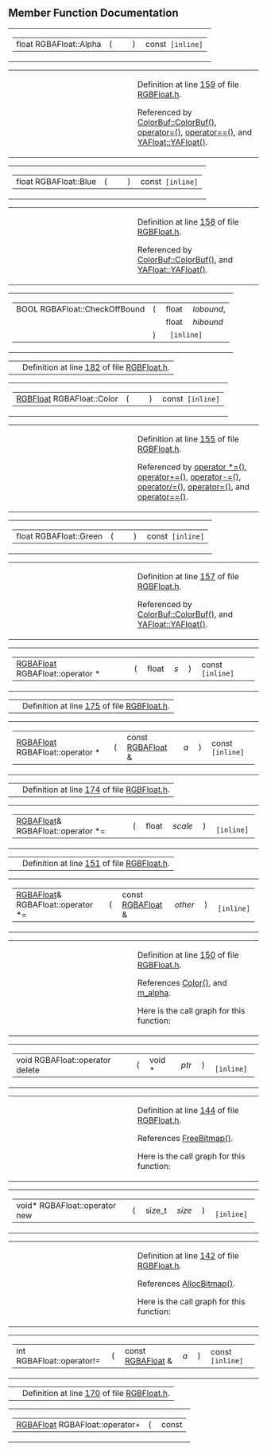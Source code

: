 ## Member Function Documentation

<span id="0333130ffc9187bb3ed905eb61d99832" class="anchor"></span>

<table class="mdTable" data-cellpadding="2" data-cellspacing="0">
<colgroup>
<col style="width: 100%" />
</colgroup>
<tbody>
<tr>
<td class="mdRow"><table data-cellpadding="0" data-cellspacing="0" data-border="0">
<tbody>
<tr>
<td class="md" data-nowrap="" data-valign="top">float RGBAFloat::Alpha</td>
<td class="md" data-valign="top">( </td>
<td class="mdname1" data-valign="top" data-nowrap=""></td>
<td class="md" data-valign="top"> ) </td>
<td class="md" data-nowrap="">const<code> [inline]</code></td>
</tr>
</tbody>
</table></td>
</tr>
</tbody>
</table>

<table data-cellspacing="5" data-cellpadding="0" data-border="0">
<colgroup>
<col style="width: 50%" />
<col style="width: 50%" />
</colgroup>
<tbody>
<tr>
<td> </td>
<td><p>Definition at line <a href="RGBFloat_8h-source.md#l00159" class="el">159</a> of file <a href="RGBFloat_8h-source.md" class="el">RGBFloat.h</a>.</p>
<p>Referenced by <a href="ColorBuf_8inl-source.md#l00013" class="el">ColorBuf::ColorBuf()</a>, <a href="RGBFloat_8h-source.md#l00146" class="el">operator=()</a>, <a href="RGBFloat_8h-source.md#l00169" class="el">operator==()</a>, and <a href="RGBFloat_8h-source.md#l00206" class="el">YAFloat::YAFloat()</a>.</p></td>
</tr>
</tbody>
</table>

<span id="e3b99a5fe15a4330fd055c8b157ee12f" class="anchor"></span>

<table class="mdTable" data-cellpadding="2" data-cellspacing="0">
<colgroup>
<col style="width: 100%" />
</colgroup>
<tbody>
<tr>
<td class="mdRow"><table data-cellpadding="0" data-cellspacing="0" data-border="0">
<tbody>
<tr>
<td class="md" data-nowrap="" data-valign="top">float RGBAFloat::Blue</td>
<td class="md" data-valign="top">( </td>
<td class="mdname1" data-valign="top" data-nowrap=""></td>
<td class="md" data-valign="top"> ) </td>
<td class="md" data-nowrap="">const<code> [inline]</code></td>
</tr>
</tbody>
</table></td>
</tr>
</tbody>
</table>

<table data-cellspacing="5" data-cellpadding="0" data-border="0">
<colgroup>
<col style="width: 50%" />
<col style="width: 50%" />
</colgroup>
<tbody>
<tr>
<td> </td>
<td><p>Definition at line <a href="RGBFloat_8h-source.md#l00158" class="el">158</a> of file <a href="RGBFloat_8h-source.md" class="el">RGBFloat.h</a>.</p>
<p>Referenced by <a href="ColorBuf_8inl-source.md#l00013" class="el">ColorBuf::ColorBuf()</a>, and <a href="RGBFloat_8h-source.md#l00206" class="el">YAFloat::YAFloat()</a>.</p></td>
</tr>
</tbody>
</table>

<span id="774af4359d10952f3403a874a91b01f7" class="anchor"></span>

<table class="mdTable" data-cellpadding="2" data-cellspacing="0">
<colgroup>
<col style="width: 100%" />
</colgroup>
<tbody>
<tr>
<td class="mdRow"><table data-cellpadding="0" data-cellspacing="0" data-border="0">
<tbody>
<tr>
<td class="md" data-nowrap="" data-valign="top">BOOL RGBAFloat::CheckOffBound</td>
<td class="md" data-valign="top">( </td>
<td class="md" data-nowrap="" data-valign="top">float </td>
<td class="mdname" data-nowrap=""><em>lobound</em>,</td>
</tr>
<tr>
<td class="md" style="text-align: right;" data-nowrap=""></td>
<td class="md"></td>
<td class="md" data-nowrap="">float </td>
<td class="mdname" data-nowrap=""><em>hibound</em></td>
</tr>
<tr>
<td class="md"></td>
<td class="md">) </td>
<td colspan="2" class="md"><code> [inline]</code></td>
</tr>
</tbody>
</table></td>
</tr>
</tbody>
</table>

|  |  |
|----|----|
|   | Definition at line <a href="RGBFloat_8h-source.md#l00182" class="el">182</a> of file <a href="RGBFloat_8h-source.md" class="el">RGBFloat.h</a>. |

<span id="619d7deb16927463582495a28b86f235" class="anchor"></span>

<table class="mdTable" data-cellpadding="2" data-cellspacing="0">
<colgroup>
<col style="width: 100%" />
</colgroup>
<tbody>
<tr>
<td class="mdRow"><table data-cellpadding="0" data-cellspacing="0" data-border="0">
<tbody>
<tr>
<td class="md" data-nowrap="" data-valign="top"><a href="classRGBFloat.md" class="el">RGBFloat</a> RGBAFloat::Color</td>
<td class="md" data-valign="top">( </td>
<td class="mdname1" data-valign="top" data-nowrap=""></td>
<td class="md" data-valign="top"> ) </td>
<td class="md" data-nowrap="">const<code> [inline]</code></td>
</tr>
</tbody>
</table></td>
</tr>
</tbody>
</table>

<table data-cellspacing="5" data-cellpadding="0" data-border="0">
<colgroup>
<col style="width: 50%" />
<col style="width: 50%" />
</colgroup>
<tbody>
<tr>
<td> </td>
<td><p>Definition at line <a href="RGBFloat_8h-source.md#l00155" class="el">155</a> of file <a href="RGBFloat_8h-source.md" class="el">RGBFloat.h</a>.</p>
<p>Referenced by <a href="RGBFloat_8h-source.md#l00150" class="el">operator *=()</a>, <a href="RGBFloat_8h-source.md#l00148" class="el">operator+=()</a>, <a href="RGBFloat_8h-source.md#l00149" class="el">operator-=()</a>, <a href="RGBFloat_8h-source.md#l00152" class="el">operator/=()</a>, <a href="RGBFloat_8h-source.md#l00146" class="el">operator=()</a>, and <a href="RGBFloat_8h-source.md#l00169" class="el">operator==()</a>.</p></td>
</tr>
</tbody>
</table>

<span id="eb4e3e708de4af84613f52d0c8067edf" class="anchor"></span>

<table class="mdTable" data-cellpadding="2" data-cellspacing="0">
<colgroup>
<col style="width: 100%" />
</colgroup>
<tbody>
<tr>
<td class="mdRow"><table data-cellpadding="0" data-cellspacing="0" data-border="0">
<tbody>
<tr>
<td class="md" data-nowrap="" data-valign="top">float RGBAFloat::Green</td>
<td class="md" data-valign="top">( </td>
<td class="mdname1" data-valign="top" data-nowrap=""></td>
<td class="md" data-valign="top"> ) </td>
<td class="md" data-nowrap="">const<code> [inline]</code></td>
</tr>
</tbody>
</table></td>
</tr>
</tbody>
</table>

<table data-cellspacing="5" data-cellpadding="0" data-border="0">
<colgroup>
<col style="width: 50%" />
<col style="width: 50%" />
</colgroup>
<tbody>
<tr>
<td> </td>
<td><p>Definition at line <a href="RGBFloat_8h-source.md#l00157" class="el">157</a> of file <a href="RGBFloat_8h-source.md" class="el">RGBFloat.h</a>.</p>
<p>Referenced by <a href="ColorBuf_8inl-source.md#l00013" class="el">ColorBuf::ColorBuf()</a>, and <a href="RGBFloat_8h-source.md#l00206" class="el">YAFloat::YAFloat()</a>.</p></td>
</tr>
</tbody>
</table>

<span id="ab251d56c3e469072bbcfe45d6ad0ac7" class="anchor"></span>

<table class="mdTable" data-cellpadding="2" data-cellspacing="0">
<colgroup>
<col style="width: 100%" />
</colgroup>
<tbody>
<tr>
<td class="mdRow"><table data-cellpadding="0" data-cellspacing="0" data-border="0">
<tbody>
<tr>
<td class="md" data-nowrap="" data-valign="top"><a href="classRGBAFloat.md" class="el">RGBAFloat</a> RGBAFloat::operator *</td>
<td class="md" data-valign="top">( </td>
<td class="md" data-nowrap="" data-valign="top">float </td>
<td class="mdname1" data-valign="top" data-nowrap=""><em>s</em></td>
<td class="md" data-valign="top"> ) </td>
<td class="md" data-nowrap="">const<code> [inline]</code></td>
</tr>
</tbody>
</table></td>
</tr>
</tbody>
</table>

|  |  |
|----|----|
|   | Definition at line <a href="RGBFloat_8h-source.md#l00175" class="el">175</a> of file <a href="RGBFloat_8h-source.md" class="el">RGBFloat.h</a>. |

<span id="507c46eaa6ad1d82f1ab2b6e612892f7" class="anchor"></span>

<table class="mdTable" data-cellpadding="2" data-cellspacing="0">
<colgroup>
<col style="width: 100%" />
</colgroup>
<tbody>
<tr>
<td class="mdRow"><table data-cellpadding="0" data-cellspacing="0" data-border="0">
<tbody>
<tr>
<td class="md" data-nowrap="" data-valign="top"><a href="classRGBAFloat.md" class="el">RGBAFloat</a> RGBAFloat::operator *</td>
<td class="md" data-valign="top">( </td>
<td class="md" data-nowrap="" data-valign="top">const <a href="classRGBAFloat.md" class="el">RGBAFloat</a> &amp; </td>
<td class="mdname1" data-valign="top" data-nowrap=""><em>a</em></td>
<td class="md" data-valign="top"> ) </td>
<td class="md" data-nowrap="">const<code> [inline]</code></td>
</tr>
</tbody>
</table></td>
</tr>
</tbody>
</table>

|  |  |
|----|----|
|   | Definition at line <a href="RGBFloat_8h-source.md#l00174" class="el">174</a> of file <a href="RGBFloat_8h-source.md" class="el">RGBFloat.h</a>. |

<span id="6a8edc774a17f9660cdd36917a5b0fce" class="anchor"></span>

<table class="mdTable" data-cellpadding="2" data-cellspacing="0">
<colgroup>
<col style="width: 100%" />
</colgroup>
<tbody>
<tr>
<td class="mdRow"><table data-cellpadding="0" data-cellspacing="0" data-border="0">
<tbody>
<tr>
<td class="md" data-nowrap="" data-valign="top"><a href="classRGBAFloat.md" class="el">RGBAFloat</a>&amp; RGBAFloat::operator *=</td>
<td class="md" data-valign="top">( </td>
<td class="md" data-nowrap="" data-valign="top">float </td>
<td class="mdname1" data-valign="top" data-nowrap=""><em>scale</em></td>
<td class="md" data-valign="top"> ) </td>
<td class="md" data-nowrap=""><code> [inline]</code></td>
</tr>
</tbody>
</table></td>
</tr>
</tbody>
</table>

|  |  |
|----|----|
|   | Definition at line <a href="RGBFloat_8h-source.md#l00151" class="el">151</a> of file <a href="RGBFloat_8h-source.md" class="el">RGBFloat.h</a>. |

<span id="663b702aeea5920172c25b7017cba8f5" class="anchor"></span>

<table class="mdTable" data-cellpadding="2" data-cellspacing="0">
<colgroup>
<col style="width: 100%" />
</colgroup>
<tbody>
<tr>
<td class="mdRow"><table data-cellpadding="0" data-cellspacing="0" data-border="0">
<tbody>
<tr>
<td class="md" data-nowrap="" data-valign="top"><a href="classRGBAFloat.md" class="el">RGBAFloat</a>&amp; RGBAFloat::operator *=</td>
<td class="md" data-valign="top">( </td>
<td class="md" data-nowrap="" data-valign="top">const <a href="classRGBAFloat.md" class="el">RGBAFloat</a> &amp; </td>
<td class="mdname1" data-valign="top" data-nowrap=""><em>other</em></td>
<td class="md" data-valign="top"> ) </td>
<td class="md" data-nowrap=""><code> [inline]</code></td>
</tr>
</tbody>
</table></td>
</tr>
</tbody>
</table>

<table data-cellspacing="5" data-cellpadding="0" data-border="0">
<colgroup>
<col style="width: 50%" />
<col style="width: 50%" />
</colgroup>
<tbody>
<tr>
<td> </td>
<td><p>Definition at line <a href="RGBFloat_8h-source.md#l00150" class="el">150</a> of file <a href="RGBFloat_8h-source.md" class="el">RGBFloat.h</a>.</p>
<p>References <a href="RGBFloat_8h-source.md#l00155" class="el">Color()</a>, and <a href="RGBFloat_8h-source.md#l00127" class="el">m_alpha</a>.</p>
<p>Here is the call graph for this function:</p>
<span class="image placeholder" data-original-image-src="classRGBAFloat_663b702aeea5920172c25b7017cba8f5_cgraph.gif" data-original-image-title="" data-border="0" usemap="#classRGBAFloat_663b702aeea5920172c25b7017cba8f5_cgraph_map"></span></td>
</tr>
</tbody>
</table>

<span id="b2a90b0840ba0f087728d89d27353935" class="anchor"></span>

<table class="mdTable" data-cellpadding="2" data-cellspacing="0">
<colgroup>
<col style="width: 100%" />
</colgroup>
<tbody>
<tr>
<td class="mdRow"><table data-cellpadding="0" data-cellspacing="0" data-border="0">
<tbody>
<tr>
<td class="md" data-nowrap="" data-valign="top">void RGBAFloat::operator delete</td>
<td class="md" data-valign="top">( </td>
<td class="md" data-nowrap="" data-valign="top">void * </td>
<td class="mdname1" data-valign="top" data-nowrap=""><em>ptr</em></td>
<td class="md" data-valign="top"> ) </td>
<td class="md" data-nowrap=""><code> [inline]</code></td>
</tr>
</tbody>
</table></td>
</tr>
</tbody>
</table>

<table data-cellspacing="5" data-cellpadding="0" data-border="0">
<colgroup>
<col style="width: 50%" />
<col style="width: 50%" />
</colgroup>
<tbody>
<tr>
<td> </td>
<td><p>Definition at line <a href="RGBFloat_8h-source.md#l00144" class="el">144</a> of file <a href="RGBFloat_8h-source.md" class="el">RGBFloat.h</a>.</p>
<p>References <a href="Allocate_8h.md#403ff1dad347d283554aa778bf94b6c5" class="el">FreeBitmap()</a>.</p>
<p>Here is the call graph for this function:</p>
<span class="image placeholder" data-original-image-src="classRGBAFloat_b2a90b0840ba0f087728d89d27353935_cgraph.gif" data-original-image-title="" data-border="0" usemap="#classRGBAFloat_b2a90b0840ba0f087728d89d27353935_cgraph_map"></span></td>
</tr>
</tbody>
</table>

<span id="650118fc0cd96c1cd00cb1243c5e3358" class="anchor"></span>

<table class="mdTable" data-cellpadding="2" data-cellspacing="0">
<colgroup>
<col style="width: 100%" />
</colgroup>
<tbody>
<tr>
<td class="mdRow"><table data-cellpadding="0" data-cellspacing="0" data-border="0">
<tbody>
<tr>
<td class="md" data-nowrap="" data-valign="top">void* RGBAFloat::operator new</td>
<td class="md" data-valign="top">( </td>
<td class="md" data-nowrap="" data-valign="top">size_t </td>
<td class="mdname1" data-valign="top" data-nowrap=""><em>size</em></td>
<td class="md" data-valign="top"> ) </td>
<td class="md" data-nowrap=""><code> [inline]</code></td>
</tr>
</tbody>
</table></td>
</tr>
</tbody>
</table>

<table data-cellspacing="5" data-cellpadding="0" data-border="0">
<colgroup>
<col style="width: 50%" />
<col style="width: 50%" />
</colgroup>
<tbody>
<tr>
<td> </td>
<td><p>Definition at line <a href="RGBFloat_8h-source.md#l00142" class="el">142</a> of file <a href="RGBFloat_8h-source.md" class="el">RGBFloat.h</a>.</p>
<p>References <a href="Allocate_8h.md#6d40ba5dacc7357c74493239d46318a4" class="el">AllocBitmap()</a>.</p>
<p>Here is the call graph for this function:</p>
<span class="image placeholder" data-original-image-src="classRGBAFloat_650118fc0cd96c1cd00cb1243c5e3358_cgraph.gif" data-original-image-title="" data-border="0" usemap="#classRGBAFloat_650118fc0cd96c1cd00cb1243c5e3358_cgraph_map"></span></td>
</tr>
</tbody>
</table>

<span id="c37f8690c99d80225e8dfcd757d9b0d0" class="anchor"></span>

<table class="mdTable" data-cellpadding="2" data-cellspacing="0">
<colgroup>
<col style="width: 100%" />
</colgroup>
<tbody>
<tr>
<td class="mdRow"><table data-cellpadding="0" data-cellspacing="0" data-border="0">
<tbody>
<tr>
<td class="md" data-nowrap="" data-valign="top">int RGBAFloat::operator!=</td>
<td class="md" data-valign="top">( </td>
<td class="md" data-nowrap="" data-valign="top">const <a href="classRGBAFloat.md" class="el">RGBAFloat</a> &amp; </td>
<td class="mdname1" data-valign="top" data-nowrap=""><em>a</em></td>
<td class="md" data-valign="top"> ) </td>
<td class="md" data-nowrap="">const<code> [inline]</code></td>
</tr>
</tbody>
</table></td>
</tr>
</tbody>
</table>

|  |  |
|----|----|
|   | Definition at line <a href="RGBFloat_8h-source.md#l00170" class="el">170</a> of file <a href="RGBFloat_8h-source.md" class="el">RGBFloat.h</a>. |

<span id="a1e4f8edbc232e8a6f707abe3cf6341a" class="anchor"></span>

<table class="mdTable" data-cellpadding="2" data-cellspacing="0">
<colgroup>
<col style="width: 100%" />
</colgroup>
<tbody>
<tr>
<td class="mdRow"><table data-cellpadding="0" data-cellspacing="0" data-border="0">
<tbody>
<tr>
<td class="md" data-nowrap="" data-valign="top"><a href="classRGBAFloat.md" class="el">RGBAFloat</a> RGBAFloat::operator+</td>
<td class="md" data-valign="top">( </td>
<td class="md" data-nowrap="" data-valign="top">const <a href="classRGBAFloat.md" cl